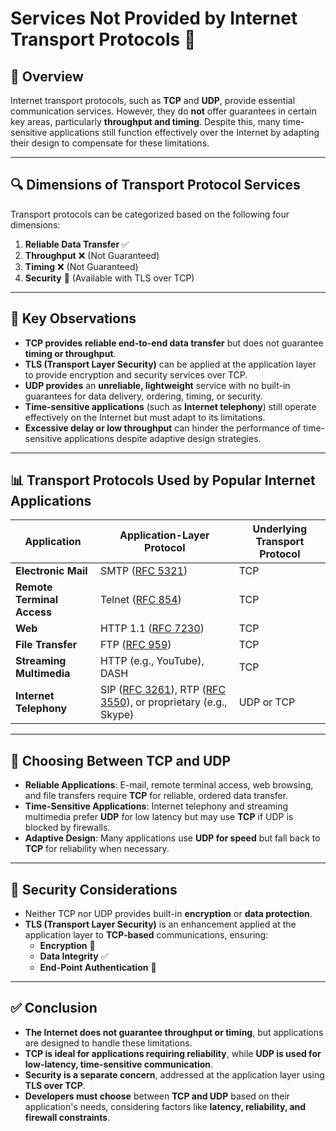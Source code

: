 # **Services Not Provided by Internet Transport Protocols** 🚀 

## 📌 Overview

Internet transport protocols, such as **TCP** and **UDP**, provide essential communication services. However, they do **not** offer guarantees in certain key areas, particularly **throughput and timing**. Despite this, many time-sensitive applications still function effectively over the Internet by adapting their design to compensate for these limitations.

---

## 🔍 Dimensions of Transport Protocol Services

Transport protocols can be categorized based on the following four dimensions:

1. **Reliable Data Transfer** ✅
2. **Throughput** ❌ (Not Guaranteed)
3. **Timing** ❌ (Not Guaranteed)
4. **Security** 🔐 (Available with TLS over TCP)

---

## 📌 Key Observations

- **TCP provides** **reliable end-to-end data transfer** but does not guarantee **timing or throughput**.
- **TLS (Transport Layer Security)** can be applied at the application layer to provide encryption and security services over TCP.
- **UDP provides** an **unreliable, lightweight** service with no built-in guarantees for data delivery, ordering, timing, or security.
- **Time-sensitive applications** (such as **Internet telephony**) still operate effectively on the Internet but must adapt to its limitations.
- **Excessive delay or low throughput** can hinder the performance of time-sensitive applications despite adaptive design strategies.

---

## 📊 Transport Protocols Used by Popular Internet Applications

| **Application**            | **Application-Layer Protocol**                                                                                                             | **Underlying Transport Protocol** |
| -------------------------- | ------------------------------------------------------------------------------------------------------------------------------------------ | --------------------------------- |
| **Electronic Mail**        | SMTP ([RFC 5321](https://tools.ietf.org/html/rfc5321))                                                                                     | TCP                               |
| **Remote Terminal Access** | Telnet ([RFC 854](https://tools.ietf.org/html/rfc854))                                                                                     | TCP                               |
| **Web**                    | HTTP 1.1 ([RFC 7230](https://tools.ietf.org/html/rfc7230))                                                                                 | TCP                               |
| **File Transfer**          | FTP ([RFC 959](https://tools.ietf.org/html/rfc959))                                                                                        | TCP                               |
| **Streaming Multimedia**   | HTTP (e.g., YouTube), DASH                                                                                                                 | TCP                               |
| **Internet Telephony**     | SIP ([RFC 3261](https://tools.ietf.org/html/rfc3261)), RTP ([RFC 3550](https://tools.ietf.org/html/rfc3550)), or proprietary (e.g., Skype) | UDP or TCP                        |

---

## 🎯 Choosing Between TCP and UDP

- **Reliable Applications**: E-mail, remote terminal access, web browsing, and file transfers require **TCP** for reliable, ordered data transfer.
- **Time-Sensitive Applications**: Internet telephony and streaming multimedia prefer **UDP** for low latency but may use **TCP** if UDP is blocked by firewalls.
- **Adaptive Design**: Many applications use **UDP for speed** but fall back to **TCP** for reliability when necessary.

---

## 🔐 Security Considerations

- Neither TCP nor UDP provides built-in **encryption** or **data protection**.
- **TLS (Transport Layer Security)** is an enhancement applied at the application layer to **TCP-based** communications, ensuring:
  - **Encryption** 🔐
  - **Data Integrity** ✅
  - **End-Point Authentication** 🔑

---

## ✅ Conclusion

- **The Internet does not guarantee throughput or timing**, but applications are designed to handle these limitations.
- **TCP is ideal for applications requiring reliability**, while **UDP is used for low-latency, time-sensitive communication**.
- **Security is a separate concern**, addressed at the application layer using **TLS over TCP**.
- **Developers must choose** between **TCP and UDP** based on their application's needs, considering factors like **latency, reliability, and firewall constraints**.



